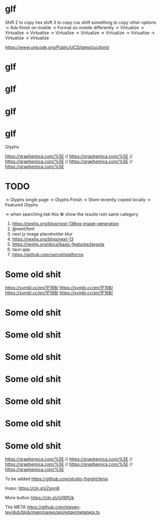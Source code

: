 # glf

Shift 2 to copy hex
shift 3 to copy css
shift something to copy other options
-> Ads finish on mobile
-> Format on mobile differently
-> Virtualize
-> Virtualize
-> Virtualize
-> Virtualize
-> Virtualize
-> Virtualize
-> Virtualize
-> Virtualize
-> Virtualize

https://www.unicode.org/Public/UCD/latest/ucdxml/

# glf

# glf

# glf

# glf

Glyphs

https://graphemica.com/%5E
// https://graphemica.com/%5E
// https://graphemica.com/%5E
// https://graphemica.com/%5E
// https://graphemica.com/%5E

# TODO

-> Glyphs single page
-> Glyphs Finish
-> Store recently copied locally
-> Featured Glyphs

-> when searching liek this ⌘ show the results rom same category

1. https://nextjs.org/blog/next-13#og-image-generation
2. @next/font
3. next js image placeholder blur
4. https://nextjs.org/blog/next-13
5. https://nextjs.org/docs/basic-features/layouts
6. tauri.app
7. https://github.com/vercel/platforms

# Some old shit

https://symbl.cc/en/1F16B/
https://symbl.cc/en/1F16B/
https://symbl.cc/en/1F16B/
https://symbl.cc/en/1F16B/

# Some old shit

# Some old shit

# Some old shit

# Some old shit

# Some old shit

# Some old shit

# Some old shit

https://graphemica.com/%5E
// https://graphemica.com/%5E
// https://graphemica.com/%5E
// https://graphemica.com/%5E
// https://graphemica.com/%5E

To be added
https://github.com/studio-freight/lenis

Inspo:
https://cln.sh/Zgnri8

More button
https://cln.sh/UIWfUk

The META
https://github.com/steven-tey/dub/blob/main/pages/api/edge/metatags.ts
